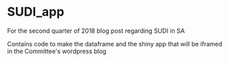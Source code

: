 # SUDI_app
For the second quarter of 2018 blog post regarding SUDI in SA

Contains code to make the dataframe and the shiny app that will be iframed in the Committee's wordpress blog
